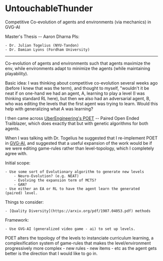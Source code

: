 # UntouchableThunder
Competitive Co-evolution of agents and environments (via mechanics) in GVG-AI

Master's Thesis -- Aaron Dharna
PIs:  

	- Dr. Julian Togelius (NYU-Tandon)
	- Dr. Damian Lyons (Fordham University)

----

 
Co-evolution of agents and environments such that agents maximize the env, while environments adapt to minimize the agents (while maintaining playability).

Basic idea: I was thinking about competitive co-evolution several weeks ago (before I knew that was the term), and thought to myself, "wouldn't it be neat if on one-hand we had an agent, A,  learning to play a level (I was thinking standard RL here), but then we also had an adversarial agent, B, who was editing the levels that the first agent was trying to learn. Would this help with generalizing what A was learning?  

I then came across [UberEngineering's POET](https://eng.uber.com/poet-open-ended-deep-learning/) -- Paired Open Ended Trailblazer, which does exactly that but with genetic algorithms for both agents. 

When I was talking with Dr. Togelius he suggested that I re-implement POET in [GVG-AI](https://arxiv.org/pdf/1802.10363.pdf), and suggested that a useful expansion of the work would be if we were editing game-rules rather than level-topology, which I completely agree with.

Initial scope: 

    - Use some sort of Evolutionary algorithm to generate new levels
		- Neuro-Evolution? (e.g. NEAT)
		- Evolving the expansion term of MCTS?
		- GAN?	
	- Use either an EA or RL to have the agent learn the generated (paired) level.
	
Things to consider: 

	- [Quality Diversity](https://arxiv.org/pdf/1907.04053.pdf) methods
	
Framework: 

	- Use GVG-AI (generalized video game - ai) to set up levels.

POET alters the topology of the levels to instanciate curriculum learning, a complexification system of game-rules that makes the level/environment progressively more complex
	- new rules
	- new items
	- etc
as the agent gets better is the direction that I would like to go in. 
